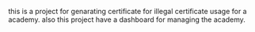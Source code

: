 this is a project for genarating certificate for illegal certificate usage for a academy. also this project have a dashboard for managing the academy.
